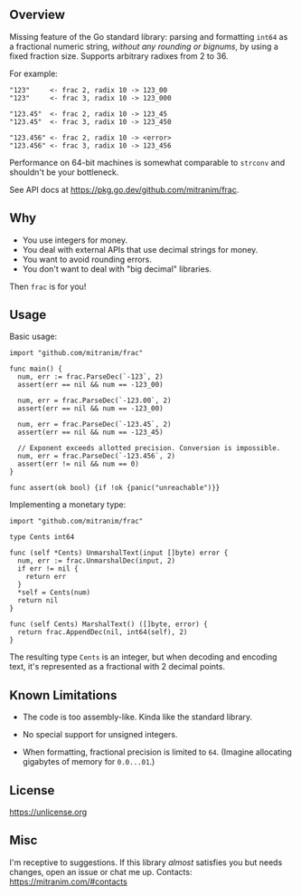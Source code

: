 ## Overview

Missing feature of the Go standard library: parsing and formatting `int64` as a fractional numeric string, _without any rounding or bignums_, by using a fixed fraction size. Supports arbitrary radixes from 2 to 36.

For example:

```
"123"     <- frac 2, radix 10 -> 123_00
"123"     <- frac 3, radix 10 -> 123_000

"123.45"  <- frac 2, radix 10 -> 123_45
"123.45"  <- frac 3, radix 10 -> 123_450

"123.456" <- frac 2, radix 10 -> <error>
"123.456" <- frac 3, radix 10 -> 123_456
```

Performance on 64-bit machines is somewhat comparable to `strconv` and shouldn't be your bottleneck.

See API docs at https://pkg.go.dev/github.com/mitranim/frac.

## Why

* You use integers for money.
* You deal with external APIs that use decimal strings for money.
* You want to avoid rounding errors.
* You don't want to deal with "big decimal" libraries.

Then `frac` is for you!

## Usage

Basic usage:

```golang
import "github.com/mitranim/frac"

func main() {
  num, err := frac.ParseDec(`-123`, 2)
  assert(err == nil && num == -123_00)

  num, err = frac.ParseDec(`-123.00`, 2)
  assert(err == nil && num == -123_00)

  num, err = frac.ParseDec(`-123.45`, 2)
  assert(err == nil && num == -123_45)

  // Exponent exceeds allotted precision. Conversion is impossible.
  num, err = frac.ParseDec(`-123.456`, 2)
  assert(err != nil && num == 0)
}

func assert(ok bool) {if !ok {panic("unreachable")}}
```

Implementing a monetary type:

```golang
import "github.com/mitranim/frac"

type Cents int64

func (self *Cents) UnmarshalText(input []byte) error {
  num, err := frac.UnmarshalDec(input, 2)
  if err != nil {
    return err
  }
  *self = Cents(num)
  return nil
}

func (self Cents) MarshalText() ([]byte, error) {
  return frac.AppendDec(nil, int64(self), 2)
}
```

The resulting type `Cents` is an integer, but when decoding and encoding text, it's represented as a fractional with 2 decimal points.

## Known Limitations

* The code is too assembly-like. Kinda like the standard library.

* No special support for unsigned integers.

* When formatting, fractional precision is limited to `64`. (Imagine allocating gigabytes of memory for `0.0...01`.)

## License

https://unlicense.org

## Misc

I'm receptive to suggestions. If this library _almost_ satisfies you but needs changes, open an issue or chat me up. Contacts: https://mitranim.com/#contacts
